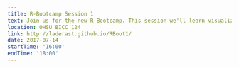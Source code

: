```yaml
---
title: R-Bootcamp Session 1
text: Join us for the new R-Bootcamp. This session we'll learn visualization using ggplot2. Bring a laptop!
location: OHSU BICC 124
link: http://laderast.github.io/RBoot1/
date: 2017-07-14
startTime: '16:00'
endTime: '18:00'
---
```

